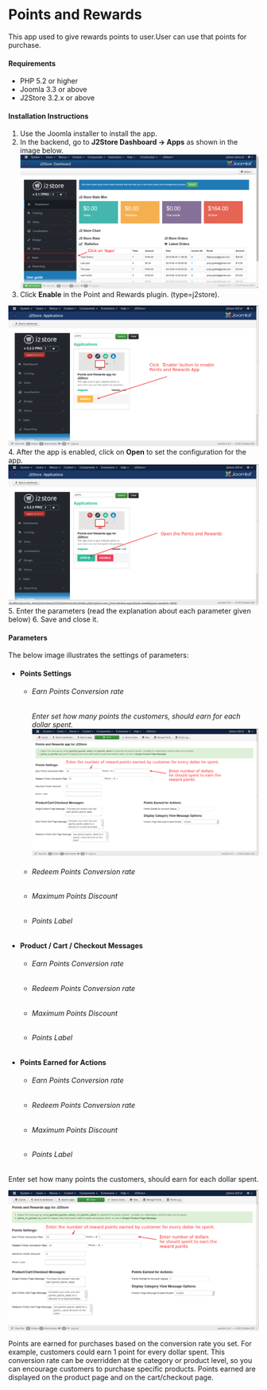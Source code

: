 # Points and Rewards

This app used to give rewards points to user.User can use that points for purchase.

#### Requirements

* PHP 5.2 or higher
* Joomla 3.3 or above
* J2Store 3.2.x or above

#### Installation Instructions
1. Use the Joomla installer to install the app. 
2. In the backend, go to **J2Store Dashboard -> Apps** as shown in the image below. 
![](./assets/images/acymail-app-1.png)
3. Click **Enable** in the Point and Rewards plugin. (type=j2store). 

![](step1_.png)
4. After the app is enabled, click on **Open** to set the configuration for the app.
![](step2.png)
5. Enter the parameters (read the explanation about each parameter given below) 
6. Save and close it.

#### Parameters
The below image illustrates the settings of parameters:

* #### Points Settings
    * ###### Earn Points Conversion rate
        *Enter set how many points the customers, should earn for each dollar spent.*
![](step3_earning_rewards_every_dollar.png)
    * ###### Redeem Points Conversion rate
    * ###### Maximum Points Discount 
    * ###### Points Label 
* #### Product / Cart / Checkout Messages 
    * ###### Earn Points Conversion rate
    * ###### Redeem Points Conversion rate
    * ###### Maximum Points Discount 
    * ###### Points Label 
* #### Points Earned for Actions
    * ###### Earn Points Conversion rate
    * ###### Redeem Points Conversion rate
    * ###### Maximum Points Discount 
    * ###### Points Label 
    



Enter set how many points the customers, should earn for each dollar spent. 

![](step3_earning_rewards_every_dollar.png)



Points are earned for purchases based on the conversion rate you set. For example, customers could earn 1 point for every dollar spent. This conversion rate can be overridden at the category or product level, so you can encourage customers to purchase specific products. Points earned are displayed on the product page and on the cart/checkout page.